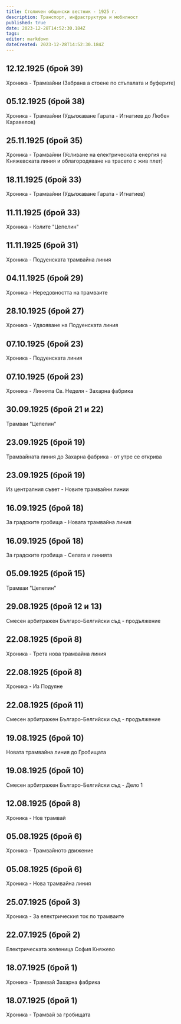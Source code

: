 ```yaml
---
title: Столичен общински вестник - 1925 г.
description: Транспорт, инфраструктура и мобилност
published: true
date: 2023-12-28T14:52:30.184Z
tags: 
editor: markdown
dateCreated: 2023-12-28T14:52:30.184Z
---
```



## 12.12.1925 (брой 39)
Хроника - Трамвайни (Забрана а стоене по стъпалата и буферите)


## 05.12.1925 (брой 38)
Хроника - Трамвайни (Удължаване Гарата - Игнатиев до Любен Каравелов)

## 25.11.1925 (брой 35)
Хроника - Трамвайни (Усливане на електрическата енергия на Княжевската линия и облагородяване на трасето с жив плет)

## 18.11.1925 (брой 33)
Хроника - Трамвайни (Удължаване Гарата - Игнатиев)

## 11.11.1925 (брой 33)
Хроника - Колите "Цепелин"

## 11.11.1925 (брой 31)
Хроника - Подуенската трамвайна линия

## 04.11.1925 (брой 29)
Хроника - Нередовността на трамваите

## 28.10.1925 (брой 27)
Хроника - Удвояване на Подуенската линия

## 07.10.1925 (брой 23)
Хроника - Подуенската линия

## 07.10.1925 (брой 23)
Хроника - Линията Св. Неделя - Захарна фабрика

## 30.09.1925 (брой 21 и 22)
Трамваи "Цепелин"

## 23.09.1925 (брой 19)
Трамвайната линия до Захарна фабрика - от утре се открива

## 23.09.1925 (брой 19)
Из централния съвет - Новите трамвайни линии

## 16.09.1925 (брой 18)
За градските гробища - Новата трамвайна линия

## 16.09.1925 (брой 18)
За градските гробища - Селата и линията

## 05.09.1925 (брой 15)
Трамваи "Цепелин"

## 29.08.1925 (брой 12 и 13)
Смесен арбитражен Българо-Белгийски съд - продължение

## 22.08.1925 (брой 8)
Хроника - Трета нова трамвайна линия

## 22.08.1925 (брой 8)
Хроника - Из Подуяне

## 22.08.1925 (брой 11)
Смесен арбитражен Българо-Белгийски съд - продължение

## 19.08.1925 (брой 10)
Новата трамвайна линия до Гробищата

## 19.08.1925 (брой 10)
Смесен арбитражен Българо-Белгийски съд - Дело 1

## 12.08.1925 (брой 8)
Хроника - Нов трамвай

## 05.08.1925 (брой 6)
Хроника - Трамвайното движение

## 05.08.1925 (брой 6)
Хроника - Нова трамвайна линия

## 25.07.1925 (брой 3)
Хроника - За електрическия ток по трамваите

## 22.07.1925 (брой 2)
Електрическата желеница София Княжево

## 18.07.1925 (брой 1)
Хроника - Трамвай Захарна фабрика

## 18.07.1925 (брой 1)
Хроника - Трамвай за гробищата